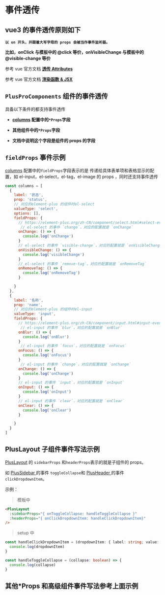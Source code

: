 # 事件透传

## vue3 的事件透传原则如下

**`以 on 开头，并跟着大写字母的 props 会被当作事件监听器。`**

**比如，onClick 与模板中的 @click 等价，onVisibleChange 与模板中的 @visible-change 等价**

参考 vue 官方文档 **[透传 Attributes](https://cn.vuejs.org/guide/components/attrs.html)**

参考 vue 官方文档 **[渲染函数 & JSX](https://cn.vuejs.org/guide/extras/render-function.html)**

## `PlusProComponents` 组件的事件透传

具备以下条件的都支持事件透传

- **[columns](/components/config.html) 配置中的`*Props`字段**

- **其他组件中的`*Props`字段**

- **文档中说明这个字段是组件的 props 的字段**

## `fieldProps` 事件示例

[columns](/components/config.html) 配置中的`fieldProps`字段表示的是 传递给具体表单项和表格显示的配置，如 el-input，el-select，el-tag，el-image 的 props ，同时还支持事件透传

```js
const columns = [
  {
    label: '状态',
    prop: 'status',
    // 对应的element-plus 的组件时el-select
    valueType: 'select',
    options: [],
    fieldProps: {
      // https://element-plus.org/zh-CN/component/select.html#select-events
       // el-select 的事件 `change`，对应的配置就是 `onChange`
      onChange: () => {
        console.log('onChange')
      }
      // el-select 的事件 `visible-change`，对应的配置就是 `onVisibleChange`
      onVisibleChange: () => {
        console.log('visibleChange')
      }
      // el-select 的事件 `remove-tag`，对应的配置就是 `onRemoveTag`
      onRemoveTag: () => {
        console.log('onRemoveTag')
      }

    }
  },
  {
    label: '名称',
    prop: 'name',
    // 对应的element-plus 的组件时el-input
    valueType: 'input', 
    fieldProps: {
      // https://element-plus.org/zh-CN/component/input.html#input-events
       // el-input 的事件 `blur`，对应的配置就是 `onBlur`
      onBlur: () => {
        console.log('onBlur')
      }
       // el-input 的事件 `focus`，对应的配置就是 `onFocus`
      onFocus: () => {
        console.log('onFocus')
      }
       // el-input 的事件 `change`，对应的配置就是 `onChange`
      onChange: () => {
        console.log('onChange')
      }
      // el-input 的事件 `input`，对应的配置就是 `onInput`
      onInput: () => {
        console.log('onInput')
      }
      // el-input 的事件 `clear`，对应的配置就是 `onClear`
      onClear: () => {
        console.log('onClear')
      }

    }
  }
]
```

## PlusLayout 子组件事件写法示例

[PlusLayout](/components/layout.html) 的 `sidebarProps` 和`headerProps`表示的就是子组件的 props。

如 [PlusSidebar ](/components/sidebar.html) 的事件 `toggleCollapse`和 [PlusHeader ](/components/header.html)的事件`clickDropdownItem`。

示例：

> 模板中

```html
<PlusLayout
  :sidebarProps="{ onToggleCollapse: handleToggleCollapse }"
  :headerProps="{ onClickDropdownItem: handleClickDropdownItem}"
/>
```

> setup 中

```ts
const handleClickDropdownItem = (dropdownItem: { label: string; value: string }) => {
  console.log(dropdownItem)
}

const handleToggleCollapse = (collapse: boolean) => {
  console.log(collapse)
}
```

## 其他\*Props 和高级组件事件写法参考上面示例
